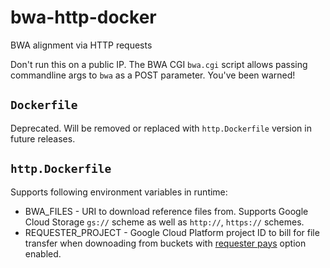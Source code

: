 # bwa-http-docker
BWA alignment via HTTP requests

Don't run this on a public IP.  The BWA CGI `bwa.cgi` script allows passing commandline args to `bwa` as a POST parameter.  You've been warned!

## `Dockerfile`
Deprecated. Will be removed or replaced with `http.Dockerfile` version in future releases.

## `http.Dockerfile`
Supports following environment variables in runtime:
- BWA_FILES - URI to download reference files from. Supports Google Cloud Storage `gs://` scheme as well as `http://`, `https://` schemes.
- REQUESTER_PROJECT - Google Cloud Platform project ID to bill for file transfer when downoading from buckets with [requester pays](https://cloud.google.com/storage/docs/requester-pays) option enabled.